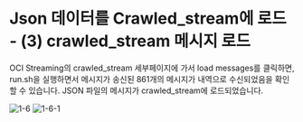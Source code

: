 # Json 데이터를 Crawled_stream에 로드 - (3) crawled_stream 메시지 로드

OCI Streaming의 crawled_stream 세부페이지에 가서 load messages를 클릭하면, run.sh을 실행하면서 메시지가 송신된 861개의 메시지가 내역으로 수신되었음을 확인할 수 있습니다. JSON 파일의 메시지가 crawled_stream에 로드되었습니다.  


![1-6](https://github.com/oraclekr-data-platform/ODWS-S01-OCI-data-pipeline/assets/150219167/b2bea96e-b890-4256-8ab8-fefd6f9a3298)
![1-6-1](https://github.com/oraclekr-data-platform/ODWS-S01-OCI-data-pipeline/assets/150219167/24b6ba6a-b02d-4650-9d56-e911d4351c0e)
